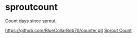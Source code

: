 # sproutcount
Count days since sprout.

https://github.com/BlueCollarBob70/counter.git
<a href="https://raw.githack.com/BlueCollarBob70/counter/main/Sprout%20Count.html">Sprout Count</a>

